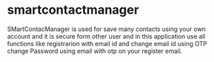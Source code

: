 # smartcontactmanager
SMartContacManager is used for save many contacts using your own account and it is secure form other user and in this application use all functions like registrarion with email id and change email id using OTP change Password using email with otp on your register email.
